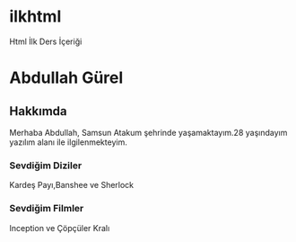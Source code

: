 # ilkhtml
Html İlk Ders İçeriği

<!DOCTYPE html>
<html lang="en">
 <head>
    <meta charset="UTF-8">
    <meta name="viewport" content="width=device-width, initial-scale=1.0">
      <title>Html İlk Ders Ödevi</title><!--Title başlık etiketi-->
 </head>
<body>
    <h1>Abdullah Gürel</h1><!--h1  başlık etiketim-->
    <h2>Hakkımda</h2><!--h2  başlık etiketim-->
    <p>Merhaba Abdullah, Samsun Atakum şehrinde yaşamaktayım.28 yaşındayım yazılım alanı ile ilgilenmekteyim.</p><!--p  etiketi ile kendimden bahsettiğim kısım-->
    <h3>Sevdiğim Diziler</h3>
    <p>Kardeş Payı,Banshee ve Sherlock</p>
    <h3>Sevdiğim Filmler</h3>
    <p>Inception ve Çöpçüler Kralı</p>
 </body>
 </html>
